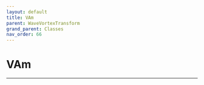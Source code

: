 ```yaml
---
layout: default
title: VAm
parent: WaveVortexTransform
grand_parent: Classes
nav_order: 66
---
```


#  VAm




---

